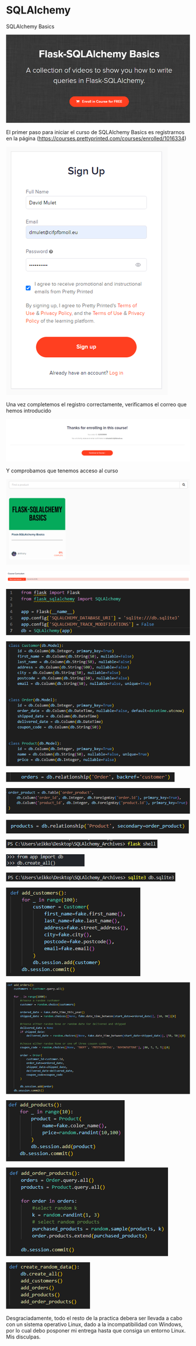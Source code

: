 # SQLAlchemy

SQLAlchemy Basics

![Image text](https://github.com/DavidMuletMelia/SQLAlchemy/blob/main/SQLAlchemy/1.PNG)

El primer paso para iniciar el curso de SQLAlchemy Basics es registrarnos en la página (https://courses.prettyprinted.com/courses/enrolled/1016334)

![Image text](https://github.com/DavidMuletMelia/SQLAlchemy/blob/main/SQLAlchemy/2.PNG)

Una vez completemos el registro correctamente, verificamos el correo que hemos introducido

![Image text](https://github.com/DavidMuletMelia/SQLAlchemy/blob/main/SQLAlchemy/3.PNG)

Y comprobamos que tenemos acceso al curso

![Image text](https://github.com/DavidMuletMelia/SQLAlchemy/blob/main/SQLAlchemy/4.PNG)

![Image text](https://github.com/DavidMuletMelia/SQLAlchemy/blob/main/SQLAlchemy/5.PNG)

![Image text](https://github.com/DavidMuletMelia/SQLAlchemy/blob/main/SQLAlchemy/6.PNG)

![Image text](https://github.com/DavidMuletMelia/SQLAlchemy/blob/main/SQLAlchemy/7.PNG)

![Image text](https://github.com/DavidMuletMelia/SQLAlchemy/blob/main/SQLAlchemy/8.PNG)

![Image text](https://github.com/DavidMuletMelia/SQLAlchemy/blob/main/SQLAlchemy/9.PNG)

![Image text](https://github.com/DavidMuletMelia/SQLAlchemy/blob/main/SQLAlchemy/10.PNG)

![Image text](https://github.com/DavidMuletMelia/SQLAlchemy/blob/main/SQLAlchemy/11.PNG)

![Image text](https://github.com/DavidMuletMelia/SQLAlchemy/blob/main/SQLAlchemy/12.PNG)

![Image text](https://github.com/DavidMuletMelia/SQLAlchemy/blob/main/SQLAlchemy/13.PNG)

![Image text](https://github.com/DavidMuletMelia/SQLAlchemy/blob/main/SQLAlchemy/14.PNG)

![Image text](https://github.com/DavidMuletMelia/SQLAlchemy/blob/main/SQLAlchemy/15.PNG)

![Image text](https://github.com/DavidMuletMelia/SQLAlchemy/blob/main/SQLAlchemy/16.PNG)

![Image text](https://github.com/DavidMuletMelia/SQLAlchemy/blob/main/SQLAlchemy/17.PNG)

![Image text](https://github.com/DavidMuletMelia/SQLAlchemy/blob/main/SQLAlchemy/18.PNG)


Desgraciadamente, todo el resto de la practica debera ser llevada a cabo con un sistema operativo Linux, dado a la incompatibilidad con Windows, por lo cual debo posponer mi entrega hasta que consiga un entorno Linux. Mis disculpas.
